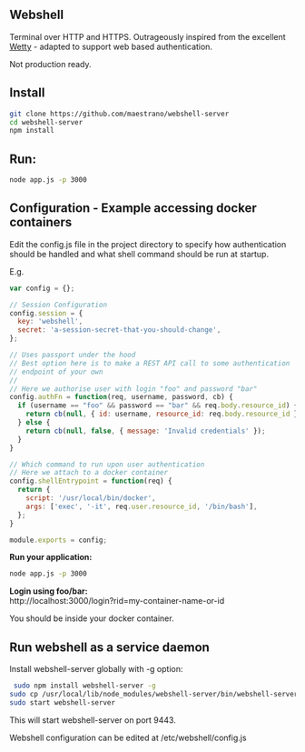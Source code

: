 Webshell
-----------------

Terminal over HTTP and HTTPS. Outrageously inspired from the excellent [Wetty](https://github.com/krishnasrinivas/wetty) - adapted to support web based authentication.

Not production ready.

Install
-------
```bash
git clone https://github.com/maestrano/webshell-server
cd webshell-server
npm install
```

Run:
-----------

```bash
node app.js -p 3000
```

Configuration - Example accessing docker containers
-----------------------------------------------------
Edit the config.js file in the project directory to specify how authentication should be handled and what shell command should be run at startup.

E.g.
```js
var config = {};

// Session Configuration
config.session = {
  key: 'webshell',
  secret: 'a-session-secret-that-you-should-change',
};

// Uses passport under the hood
// Best option here is to make a REST API call to some authentication
// endpoint of your own
//
// Here we authorise user with login "foo" and password "bar"
config.authFn = function(req, username, password, cb) {
  if (username == "foo" && password == "bar" && req.body.resource_id) {
    return cb(null, { id: username, resource_id: req.body.resource_id });
  } else {
    return cb(null, false, { message: 'Invalid credentials' });
  }
}

// Which command to run upon user authentication
// Here we attach to a docker container
config.shellEntrypoint = function(req) {
  return {
    script: '/usr/local/bin/docker',
    args: ['exec', '-it', req.user.resource_id, '/bin/bash'],
  };
}

module.exports = config;
```

**Run your application:**  
```bash
node app.js -p 3000
```

**Login using foo/bar:**  
http://localhost:3000/login?rid=my-container-name-or-id

You should be inside your docker container.

Run webshell as a service daemon
-----------------------------

Install webshell-server globally with -g option:

```bash
 sudo npm install webshell-server -g
sudo cp /usr/local/lib/node_modules/webshell-server/bin/webshell-server.conf /etc/init
sudo start webshell-server
```

This will start webshell-server on port 9443.

Webshell configuration can be edited at /etc/webshell/config.js
